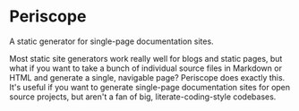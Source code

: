 Periscope
=========

A static generator for single-page documentation sites.

Most static site generators work really well for blogs and static pages, but what if you want to take a bunch of
individual source files in Markdown or HTML and generate a single, navigable page? Periscope does exactly this. It's
useful if you want to generate single-page documentation sites for open source projects, but aren't a fan of big, 
literate-coding-style codebases.

